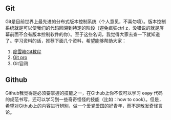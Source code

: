 
## Git
Git是目前世界上最先进的分布式版本控制系统（个人意见，不喜勿喷）。版本控制系统就是可以使我们的代码回溯到特定的阶段（避免疯狂ctrl z，没错说的就是屏幕前面不会有版本控制软件的你）。至于这些名词，我觉得大家去查一下就知道了。学习资料的话，推荐下面几个资料，希望能够帮助大家：

1. [廖雪峰Git教程](https://www.liaoxuefeng.com/wiki/896043488029600/896067008724000)
2. [Git pro](https://www.progit.cn/)
3. Git官网

## Github

Github我觉得是必须要掌握的技能之一，在Github上你不仅可以学习 ~~copy~~ 代码的规范书写，还可以学习到一些奇奇怪怪的技能（比如：how to cook）。但是，希望对Github上的内容进行辨别，做一个爱党爱国的好青年，而不是散发奇怪言论。